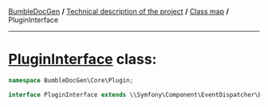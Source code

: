 <!-- {% raw %} -->
<embed> <a href="/docs/readme.md">BumbleDocGen</a> <b>/</b> <a href="/docs/tech/readme.md">Technical description of the project</a> <b>/</b> <a href="/docs/tech/map.md">Class map</a> <b>/</b> PluginInterface<hr> </embed>

<h1>
    <a href="https://github.com/bumble-tech/bumble-doc-gen/blob/master/BumbleDocGen/Core/Plugin/PluginInterface.php#L9">PluginInterface</a> class:
</h1>





```php
namespace BumbleDocGen\Core\Plugin;

interface PluginInterface extends \\Symfony\Component\EventDispatcher\EventSubscriberInterface implements \Symfony\Component\EventDispatcher\EventSubscriberInterface
```

















<!-- {% endraw %} -->